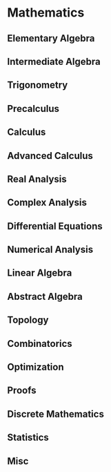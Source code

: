 # Mathematics
## Elementary Algebra
## Intermediate Algebra
## Trigonometry
## Precalculus
## Calculus
## Advanced Calculus
## Real Analysis
## Complex Analysis
## Differential Equations
## Numerical Analysis
## Linear Algebra
## Abstract Algebra
## Topology
## Combinatorics
## Optimization
## Proofs
## Discrete Mathematics
## Statistics
## Misc
